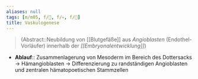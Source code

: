 ```yaml
---
aliases: null
tags: [m/m05, f/🔬, f/💀, f/🐣]
title: Vaskulogenese
---
```

> (Abstract::Neubildung von [[Blutgefäße]] aus *Angioblasten* (Endothel-Vorläufer) innerhalb der *[[Embryonalentwicklung]]*)
- **Ablauf**:: Zusammenlagerung von Mesoderm im Bereich des Dottersacks → Hämangioblasten → Differenzierung zu randständigen Angioblasten und zentralen hämatopoetischen Stammzellen

